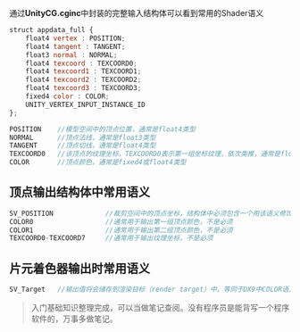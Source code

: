 通过**UnityCG.cginc**中封装的完整输入结构体可以看到常用的Shader语义

```js
struct appdata_full {
    float4 vertex : POSITION;   
    float4 tangent : TANGENT;
    float3 normal : NORMAL;
    float4 texcoord : TEXCOORD0;
    float4 texcoord1 : TEXCOORD1;
    float4 texcoord2 : TEXCOORD2;
    float4 texcoord3 : TEXCOORD3;
    fixed4 color : COLOR;
    UNITY_VERTEX_INPUT_INSTANCE_ID
};
```

```js
POSITION    //模型空间中的顶点位置，通常是float4类型 
NORMAL      //顶点法线，通常是float3类型 
TANGENT     //顶点切线，通常是float4类型 
TEXCOORD0   //该顶点的纹理坐标，TEXCOORD0表示第一组坐标纹理，依次类推，通常是float2,float4类型
COLOR       //顶点颜色，通常是fixed4或float4类型
```

## 顶点输出结构体中常用语义

```js
SV_POSITION             //裁剪空间中的顶点坐标，结构体中必须包含一个用该语义修饰的变量。等同于DX9中的POSITION。
COLOR0                  //通常用于输出第一组顶点颜色，不是必须
COLOR1                  //通常用于输出第二组顶点颜色，不是必须
TEXCOORD0-TEXCOORD7     //通常用于输出纹理坐标，不是必须
```

## 片元着色器输出时常用语义 

```js
SV_Target   //输出值将会储存到渲染目标（render target）中。等同于DX9中COLOR语义。
```

> 入门基础知识整理完成，可以当做笔记查阅。没有程序员是能背写一个程序软件的，万事多做笔记。

